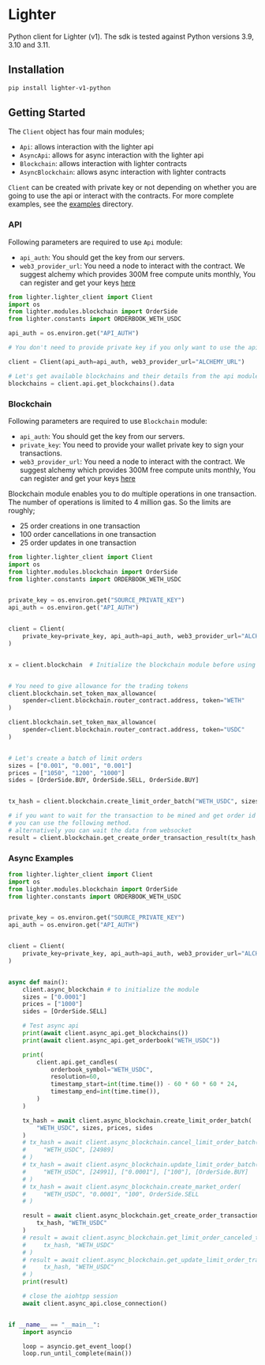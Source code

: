 # Lighter

Python client for Lighter (v1). The sdk is tested against Python versions 3.9, 3.10 and 3.11.

## Installation

```bash
pip install lighter-v1-python
```

## Getting Started

The `Client` object has four main modules;

- `Api`: allows interaction with the lighter api
- `AsyncApi`: allows for async interaction with the lighter api
- `Blockchain`: allows interaction with lighter contracts
- `AsyncBlockchain`: allows async interaction with lighter contracts

`Client` can be created with private key or not depending on whether you are going to use the api or interact with the contracts. For more complete examples, see the [examples](./examples/) directory.

### API

Following parameters are required to use `Api` module:

- `api_auth`: You should get the key from our servers.
- `web3_provider_url`: You need a node to interact with the contract. We suggest alchemy which provides 300M free compute units monthly, You can register and get your keys [here](https://www.alchemy.com/)

```python
from lighter.lighter_client import Client
import os
from lighter.modules.blockchain import OrderSide
from lighter.constants import ORDERBOOK_WETH_USDC

api_auth = os.environ.get("API_AUTH")

# You don't need to provide private key if you only want to use the api module.

client = Client(api_auth=api_auth, web3_provider_url="ALCHEMY_URL")

# Let's get available blockchains and their details from the api module.
blockchains = client.api.get_blockchains().data
```

### Blockchain

Following parameters are required to use `Blockchain` module:

- `api_auth`: You should get the key from our servers.
- `private_key`: You need to provide your wallet private key to sign your transactions.
- `web3_provider_url`: You need a node to interact with the contract. We suggest alchemy which provides 300M free compute units monthly, You can register and get your keys [here](https://www.alchemy.com/)

Blockchain module enables you to do multiple operations in one transaction. The number of operations is limited to 4 million gas. So the limits are roughly;

- 25 order creations in one transaction
- 100 order cancellations in one transaction
- 25 order updates in one transaction

```python
from lighter.lighter_client import Client
import os
from lighter.modules.blockchain import OrderSide
from lighter.constants import ORDERBOOK_WETH_USDC


private_key = os.environ.get("SOURCE_PRIVATE_KEY")
api_auth = os.environ.get("API_AUTH")


client = Client(
    private_key=private_key, api_auth=api_auth, web3_provider_url="ALCHEMY_URL"
)


x = client.blockchain  # Initialize the blockchain module before using it


# You need to give allowance for the trading tokens
client.blockchain.set_token_max_allowance(
    spender=client.blockchain.router_contract.address, token="WETH"
)

client.blockchain.set_token_max_allowance(
    spender=client.blockchain.router_contract.address, token="USDC"
)


# Let's create a batch of limit orders
sizes = ["0.001", "0.001", "0.001"]
prices = ["1050", "1200", "1000"]
sides = [OrderSide.BUY, OrderSide.SELL, OrderSide.BUY]


tx_hash = client.blockchain.create_limit_order_batch("WETH_USDC", sizes, prices, sides)

# if you want to wait for the transaction to be mined and get order id and other details,
# you can use the following method.
# alternatively you can wait the data from websocket
result = client.blockchain.get_create_order_transaction_result(tx_hash, "WETH_USDC")
```

### Async Examples

```python
from lighter.lighter_client import Client
import os
from lighter.modules.blockchain import OrderSide
from lighter.constants import ORDERBOOK_WETH_USDC


private_key = os.environ.get("SOURCE_PRIVATE_KEY")
api_auth = os.environ.get("API_AUTH")


client = Client(
    private_key=private_key, api_auth=api_auth, web3_provider_url="ALCHEMY_URL"
)


async def main():
    client.async_blockchain # to initialize the module
    sizes = ["0.0001"]
    prices = ["1000"]
    sides = [OrderSide.SELL]

    # Test async api
    print(await client.async_api.get_blockchains())
    print(await client.async_api.get_orderbook("WETH_USDC"))

    print(
        client.api.get_candles(
            orderbook_symbol="WETH_USDC",
            resolution=60,
            timestamp_start=int(time.time()) - 60 * 60 * 60 * 24,
            timestamp_end=int(time.time()),
        )
    )

    tx_hash = await client.async_blockchain.create_limit_order_batch(
        "WETH_USDC", sizes, prices, sides
    )
    # tx_hash = await client.async_blockchain.cancel_limit_order_batch(
    #     "WETH_USDC", [24989]
    # )
    # tx_hash = await client.async_blockchain.update_limit_order_batch(
    #     "WETH_USDC", [24991], ["0.0001"], ["100"], [OrderSide.BUY]
    # )
    # tx_hash = await client.async_blockchain.create_market_order(
    #     "WETH_USDC", "0.0001", "100", OrderSide.SELL
    # )

    result = await client.async_blockchain.get_create_order_transaction_result(
        tx_hash, "WETH_USDC"
    )
    # result = await client.async_blockchain.get_limit_order_canceled_transaction_result(
    #     tx_hash, "WETH_USDC"
    # )
    # result = await client.async_blockchain.get_update_limit_order_transaction_result(
    #     tx_hash, "WETH_USDC"
    # )
    print(result)

    # close the aiohtpp session
    await client.async_api.close_connection()


if __name__ == "__main__":
    import asyncio

    loop = asyncio.get_event_loop()
    loop.run_until_complete(main())
```
